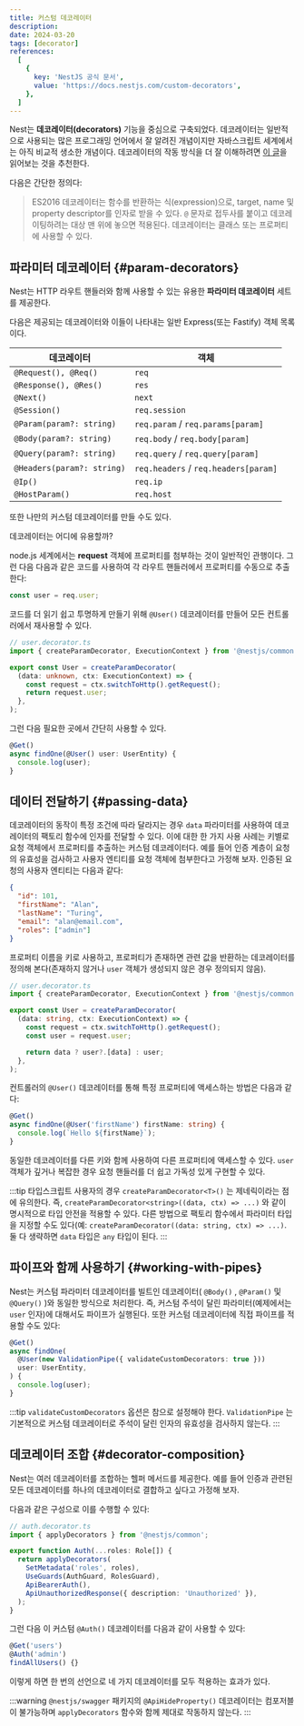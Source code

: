```yaml
---
title: 커스텀 데코레이터
description:
date: 2024-03-20
tags: [decorator]
references:
  [
    {
      key: 'NestJS 공식 문서',
      value: 'https://docs.nestjs.com/custom-decorators',
    },
  ]
---
```


Nest는 **데코레이터(decorators)** 기능을 중심으로 구축되었다. 데코레이터는 일반적으로 사용되는 많은 프로그래밍 언어에서 잘 알려진 개념이지만 자바스크립트 세계에서는 아직 비교적 생소한 개념이다. 데코레이터의 작동 방식을 더 잘 이해하려면 [이 글](https://medium.com/google-developers/exploring-es7-decorators-76ecb65fb841)을 읽어보는 것을 추천한다.

다음은 간단한 정의다:

> ES2016 데코레이터는 함수를 반환하는 식(expression)으로, target, name 및 property descriptor를 인자로 받을 수 있다. `@` 문자로 접두사를 붙이고 데코레이팅하려는 대상 맨 위에 놓으면 적용된다. 데코레이터는 클래스 또는 프로퍼티에 사용할 수 있다.

## 파라미터 데코레이터 {#param-decorators}

Nest는 HTTP 라우트 핸들러와 함께 사용할 수 있는 유용한 **파라미터 데코레이터** 세트를 제공한다.

다음은 제공되는 데코레이터와 이들이 나타내는 일반 Express(또는 Fastify) 객체 목록이다.

| 데코레이터                 | 객체                                 |
| -------------------------- | ------------------------------------ |
| `@Request(), @Req()`       | `req`                                |
| `@Response(), @Res()`      | `res`                                |
| `@Next()`                  | `next`                               |
| `@Session()`               | `req.session`                        |
| `@Param(param?: string)`   | `req.param` / `req.params[param]`    |
| `@Body(param?: string)`    | `req.body` / `req.body[param]`       |
| `@Query(param?: string)`   | `req.query` / `req.query[param]`     |
| `@Headers(param?: string)` | `req.headers` / `req.headers[param]` |
| `@Ip()`                    | `req.ip`                             |
| `@HostParam()`             | `req.host`                           |

또한 나만의 커스텀 데코레이터를 만들 수도 있다.

데코레이터는 어디에 유용할까?

node.js 세계에서는 **request** 객체에 프로퍼티를 첨부하는 것이 일반적인 관행이다. 그런 다음 다음과 같은 코드를 사용하여 각 라우트 핸들러에서 프로퍼티를 수동으로 추출한다:

```ts
const user = req.user;
```

코드를 더 읽기 쉽고 투명하게 만들기 위해 `@User()` 데코레이터를 만들어 모든 컨트롤러에서 재사용할 수 있다.

```ts
// user.decorator.ts
import { createParamDecorator, ExecutionContext } from '@nestjs/common';

export const User = createParamDecorator(
  (data: unknown, ctx: ExecutionContext) => {
    const request = ctx.switchToHttp().getRequest();
    return request.user;
  },
);
```

그런 다음 필요한 곳에서 간단히 사용할 수 있다.

```ts
@Get()
async findOne(@User() user: UserEntity) {
  console.log(user);
}
```

## 데이터 전달하기 {#passing-data}

데코레이터의 동작이 특정 조건에 따라 달라지는 경우 `data` 파라미터를 사용하여 데코레이터의 팩토리 함수에 인자를 전달할 수 있다. 이에 대한 한 가지 사용 사례는 키별로 요청 객체에서 프로퍼티를 추출하는 커스텀 데코레이터다. 예를 들어 인증 계층이 요청의 유효성을 검사하고 사용자 엔티티를 요청 객체에 첨부한다고 가정해 보자. 인증된 요청의 사용자 엔티티는 다음과 같다:

```json
{
  "id": 101,
  "firstName": "Alan",
  "lastName": "Turing",
  "email": "alan@email.com",
  "roles": ["admin"]
}
```

프로퍼티 이름을 키로 사용하고, 프로퍼티가 존재하면 관련 값을 반환하는 데코레이터를 정의해 본다(존재하지 않거나 `user` 객체가 생성되지 않은 경우 정의되지 않음).

```ts
// user.decorator.ts
import { createParamDecorator, ExecutionContext } from '@nestjs/common';

export const User = createParamDecorator(
  (data: string, ctx: ExecutionContext) => {
    const request = ctx.switchToHttp().getRequest();
    const user = request.user;

    return data ? user?.[data] : user;
  },
);
```

컨트롤러의 `@User()` 데코레이터를 통해 특정 프로퍼티에 액세스하는 방법은 다음과 같다:

```ts
@Get()
async findOne(@User('firstName') firstName: string) {
  console.log(`Hello ${firstName}`);
}
```

동일한 데코레이터를 다른 키와 함께 사용하여 다른 프로퍼티에 액세스할 수 있다. `user` 객체가 깊거나 복잡한 경우 요청 핸들러를 더 쉽고 가독성 있게 구현할 수 있다.

:::tip
타입스크립트 사용자의 경우 `createParamDecorator<T>()` 는 제네릭이라는 점에 유의한다. 즉, `createParamDecorator<string>((data, ctx) => ...)` 와 같이 명시적으로 타입 안전을 적용할 수 있다. 다른 방법으로 팩토리 함수에서 파라미터 타입을 지정할 수도 있다(예: `createParamDecorator((data: string, ctx) => ...)`. 둘 다 생략하면 `data` 타입은 `any` 타입이 된다.
:::

## 파이프와 함께 사용하기 {#working-with-pipes}

Nest는 커스텀 파라미터 데코레이터를 빌트인 데코레이터( `@Body()` , `@Param()` 및 `@Query()` )와 동일한 방식으로 처리한다. 즉, 커스텀 주석이 달린 파라미터(예제에서는 `user` 인자)에 대해서도 파이프가 실행된다. 또한 커스텀 데코레이터에 직접 파이프를 적용할 수도 있다:

```ts
@Get()
async findOne(
  @User(new ValidationPipe({ validateCustomDecorators: true }))
  user: UserEntity,
) {
  console.log(user);
}
```

:::tip
`validateCustomDecorators` 옵션은 참으로 설정해야 한다. `ValidationPipe` 는 기본적으로 커스텀 데코레이터로 주석이 달린 인자의 유효성을 검사하지 않는다.
:::

## 데코레이터 조합 {#decorator-composition}

Nest는 여러 데코레이터를 조합하는 헬퍼 메서드를 제공한다. 예를 들어 인증과 관련된 모든 데코레이터를 하나의 데코레이터로 결합하고 싶다고 가정해 보자.

다음과 같은 구성으로 이를 수행할 수 있다:

```ts
// auth.decorator.ts
import { applyDecorators } from '@nestjs/common';

export function Auth(...roles: Role[]) {
  return applyDecorators(
    SetMetadata('roles', roles),
    UseGuards(AuthGuard, RolesGuard),
    ApiBearerAuth(),
    ApiUnauthorizedResponse({ description: 'Unauthorized' }),
  );
}
```

그런 다음 이 커스텀 `@Auth()` 데코레이터를 다음과 같이 사용할 수 있다:

```ts
@Get('users')
@Auth('admin')
findAllUsers() {}
```

이렇게 하면 한 번의 선언으로 네 가지 데코레이터를 모두 적용하는 효과가 있다.

:::warning
`@nestjs/swagger` 패키지의 `@ApiHideProperty()` 데코레이터는 컴포저블이 불가능하며 `applyDecorators` 함수와 함께 제대로 작동하지 않는다.
:::
